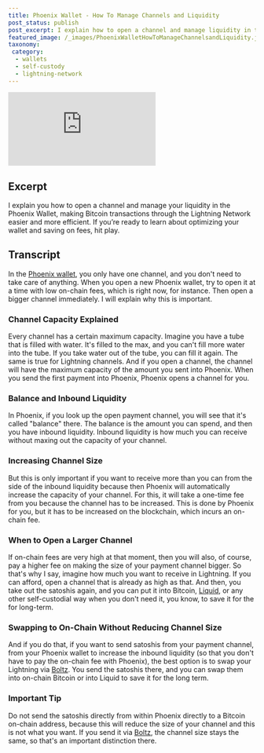 ```yaml
---
title: Phoenix Wallet - How To Manage Channels and Liquidity
post_status: publish
post_excerpt: I explain how to open a channel and manage liquidity in the Phoenix wallet.
featured_image: /_images/PhoenixWalletHowToManageChannelsandLiquidity.jpg
taxonomy:
 category:
  - wallets
  - self-custody
  - lightning-network
---
```


<iframe src="https://player.vimeo.com/video/1021755965?badge=0&amp;autopause=0&amp;player_id=0&amp;app_id=58479" frameborder="0" allow="autoplay; fullscreen; picture-in-picture; clipboard-write; encrypted-media" title="Phoenix Wallet: How To Manage Your Channel And Liquidity?"></iframe>

<div style="margin-bottom:30px;"></div>

## Excerpt

I explain you how to open a channel and manage your liquidity in the Phoenix Wallet, making Bitcoin transactions through the Lightning Network easier and more efficient. If you’re ready to learn about optimizing your wallet and saving on fees, hit play.

## Transcript

In the [Phoenix wallet](https://phoenix.acinq.co/), you only have one channel, and you don't need to take care of anything. When you open a new Phoenix wallet, try to open it at a time with low on-chain fees, which is right now, for instance. Then open a bigger channel immediately. I will explain why this is important.

### Channel Capacity Explained

Every channel has a certain maximum capacity. Imagine you have a tube that is filled with water. It's filled to the max, and you can't fill more water into the tube. If you take water out of the tube, you can fill it again. The same is true for Lightning channels. And if you open a channel, the channel will have the maximum capacity of the amount you sent into Phoenix. When you send the first payment into Phoenix, Phoenix opens a channel for you.

### Balance and Inbound Liquidity

In Phoenix, if you look up the open payment channel, you will see that it's called "balance" there. The balance is the amount you can spend, and then you have inbound liquidity. Inbound liquidity is how much you can receive without maxing out the capacity of your channel.

### Increasing Channel Size

But this is only important if you want to receive more than you can from the side of the inbound liquidity because then Phoenix will automatically increase the capacity of your channel. For this, it will take a one-time fee from you because the channel has to be increased. This is done by Phoenix for you, but it has to be increased on the blockchain, which incurs an on-chain fee.

### When to Open a Larger Channel

If on-chain fees are very high at that moment, then you will also, of course, pay a higher fee on making the size of your payment channel bigger. So that's why I say, imagine how much you want to receive in Lightning. If you can afford, open a channel that is already as high as that. And then, you take out the satoshis again, and you can put it into Bitcoin, [Liquid](https://www.youtube.com/watch?v=3E12dUnYh90), or any other self-custodial way when you don't need it, you know, to save it for the for long-term.

### Swapping to On-Chain Without Reducing Channel Size

And if you do that, if you want to send satoshis from your payment channel, from your Phoenix wallet to increase the inbound liquidity (so that you don't have to pay the on-chain fee with Phoenix), the best option is to swap your Lightning via [Boltz](https://boltz.exchange). You send the satoshis there, and you can swap them into on-chain Bitcoin or into Liquid to save it for the long term.

### Important Tip

Do not send the satoshis directly from within Phoenix directly to a Bitcoin on-chain address, because this will reduce the size of your channel and this is not what you want. If you send it via [Boltz](https://boltz.exchange), the channel size stays the same, so that's an important distinction there.
